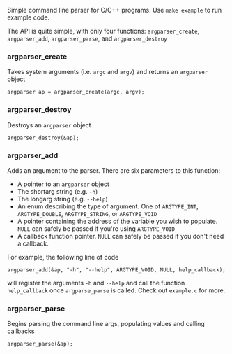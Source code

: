 Simple command line parser for C/C++ programs. Use `make example` to run example code.

The API is quite simple, with only four functions: `argparser_create`, `argparser_add`, `argparser_parse`, and `argparser_destroy`

### argparser_create
Takes system arguments (i.e. `argc` and `argv`) and returns an `argparser` object

    argparser ap = argparser_create(argc, argv);
    
### argparser_destroy
Destroys an `argparser` object

    argparser_destroy(&ap);
    
### argparser_add
Adds an argument to the parser. There are six parameters to this function:
+ A pointer to an `argparser` object
+ The shortarg string (e.g. `-h`)
+ The longarg string (e.g. `--help`)
+ An enum describing the type of argument. One of `ARGTYPE_INT`, `ARGTYPE_DOUBLE`, `ARGTYPE_STRING`, or `ARGTYPE_VOID`
+ A pointer containing the address of the variable you wish to populate. `NULL` can safely be passed if you're using `ARGTYPE_VOID`
+ A callback function pointer. `NULL` can safely be passed if you don't need a callback.

For example, the following line of code

    argparser_add(&ap, "-h", "--help", ARGTYPE_VOID, NULL, help_callback);
    
will register the arguments `-h` and `--help` and call the function `help_callback` once `argparse_parse` is called. Check out `example.c` for more.

### argparser_parse
Begins parsing the command line args, populating values and calling callbacks

    argparser_parse(&ap);
